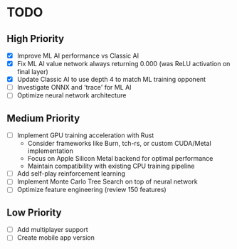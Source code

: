# TODO

## High Priority

- [x] Improve ML AI performance vs Classic AI
- [x] Fix ML AI value network always returning 0.000 (was ReLU activation on final layer)
- [x] Update Classic AI to use depth 4 to match ML training opponent
- [ ] Investigate ONNX and 'trace' for ML AI
- [ ] Optimize neural network architecture

## Medium Priority

- [ ] Implement GPU training acceleration with Rust
  - Consider frameworks like Burn, tch-rs, or custom CUDA/Metal implementation
  - Focus on Apple Silicon Metal backend for optimal performance
  - Maintain compatibility with existing CPU training pipeline
- [ ] Add self-play reinforcement learning
- [ ] Implement Monte Carlo Tree Search on top of neural network
- [ ] Optimize feature engineering (review 150 features)

## Low Priority

- [ ] Add multiplayer support
- [ ] Create mobile app version
